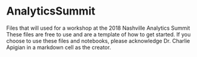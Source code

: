 # AnalyticsSummit
Files that will used for a workshop at the 2018 Nashville Analytics Summit
These files are free to use and are a template of how to get started.  If you choose to use these files and notebooks, 
please acknowledge Dr. Charlie Apigian in a markdown cell as the creator.

